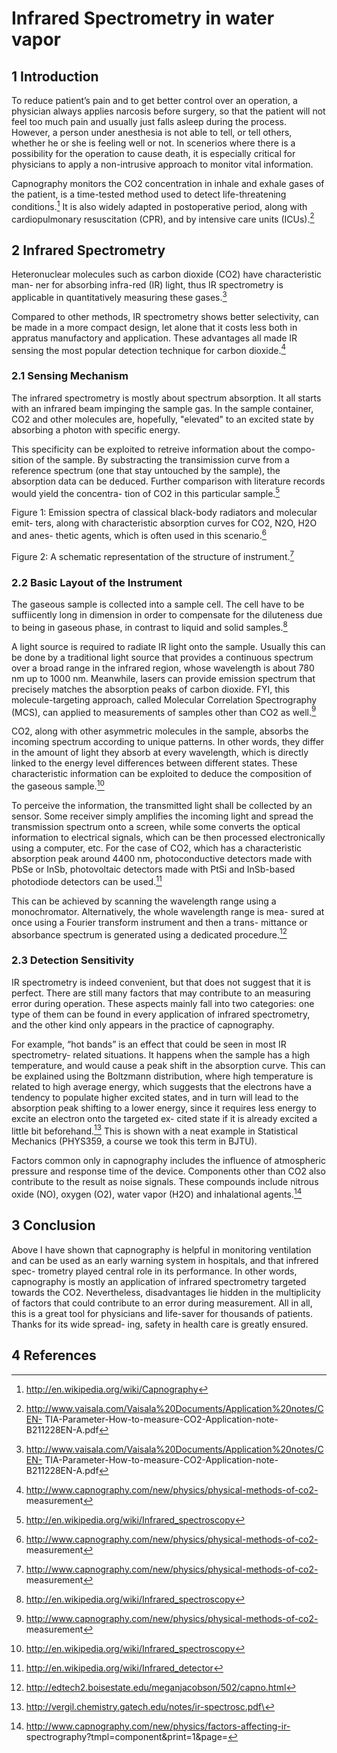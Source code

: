 # Infrared Spectrometry in water vapor

## 1 Introduction

To reduce patient’s pain and to get better control over an operation, a physician always applies narcosis before surgery, so that the patient will not feel too much pain and usually just falls asleep during the process. However, a person under anesthesia is not able to tell, or tell others, whether he or she is feeling well or not. In scenerios where there is a possibility for the operation to cause death, it is especially critical for physicians to apply a non-intrusive approach to monitor vital information.

Capnography monitors the CO2 concentration in inhale and exhale gases of the patient, is a time-tested method used to detect life-threatening conditions.[^3] It is also widely adapted in postoperative period, along with cardiopulmonary resuscitation (CPR), and by intensive care units (ICUs).[^1]

## 2 Infrared Spectrometry

Heteronuclear molecules such as carbon dioxide (CO2) have characteristic man- ner for absorbing infra-red (IR) light, thus IR spectrometry is applicable in quantitatively measuring these gases.[^1]

Compared to other methods, IR spectrometry shows better selectivity, can be made in a more compact design, let alone that it costs less both in appratus manufactory and application. These advantages all made IR sensing the most popular detection technique for carbon dioxide.[^2]

### 2.1 Sensing Mechanism

The infrared spectrometry is mostly about spectrum absorption. It all starts with an infrared beam impinging the sample gas. In the sample container, CO2 and other molecules are, hopefully, "elevated" to an excited state by absorbing a photon with specific energy.

This specificity can be exploited to retreive information about the compo- sition of the sample. By substracting the transimission curve from a reference spectrum (one that stay untouched by the sample), the absorption data can be deduced. Further comparison with literature records would yield the concentra- tion of CO2 in this particular sample.[^4]

 Figure 1: Emission spectra of classical black-body radiators and molecular emit- ters, along with characteristic absorption curves for CO2, N2O, H2O and anes- thetic agents, which is often used in this scenario.[^2]

 Figure 2: A schematic representation of the structure of instrument.[^2]

### 2.2 Basic Layout of the Instrument

The gaseous sample is collected into a sample cell. The cell have to be suffiicently long in dimension in order to compensate for the diluteness due to being in gaseous phase, in contrast to liquid and solid samples.[^4]

A light source is required to radiate IR light onto the sample. Usually this can be done by a traditional light source that provides a continuous spectrum over a broad range in the infrared region, whose wavelength is about 780 nm up to 1000 nm. Meanwhile, lasers can provide emission spectrum that precisely matches the absorption peaks of carbon dioxide. FYI, this molecule-targeting approach, called Molecular Correlation Spectrography (MCS), can applied to measurements of samples other than CO2 as well.[^2]

CO2, along with other asymmetric molecules in the sample, absorbs the incoming spectrum according to unique patterns. In other words, they differ in the amount of light they absorb at every wavelength, which is directly linked to the energy level differences between different states. These characteristic information can be exploited to deduce the composition of the gaseous sample.[^4]

To perceive the information, the transmitted light shall be collected by an sensor. Some receiver simply amplifies the incoming light and spread the transmission spectrum onto a screen, while some converts the optical information to electrical signals, which can be then processed electronically using a computer, etc. For the case of CO2, which has a characteristic absorption peak around 4400 nm, photoconductive detectors made with PbSe or InSb, photovoltaic detectors made with PtSi and InSb-based photodiode detectors can be used.[^5]

This can be achieved by scanning the wavelength range using a monochromator. Alternatively, the whole wavelength range is mea- sured at once using a Fourier transform instrument and then a trans- mittance or absorbance spectrum is generated using a dedicated procedure.[^6]

### 2.3 Detection Sensitivity

IR spectrometry is indeed convenient, but that does not suggest that it is perfect. There are still many factors that may contribute to an measuring error during operation. These aspects mainly fall into two categories: one type of them can be found in every application of infrared spectrometry, and the other kind only appears in the practice of capnography.

For example, “hot bands” is an effect that could be seen in most IR spectrometry- related situations. It happens when the sample has a high temperature, and would cause a peak shift in the absorption curve. This can be explained using the Boltzmann distribution, where high temperature is related to high average energy, which suggests that the electrons have a tendency to populate higher excited states, and in turn will lead to the absorption peak shifting to a lower energy, since it requires less energy to excite an electron onto the targeted ex- cited state if it is already excited a little bit beforehand.[^8] This is shown with a neat example in Statistical Mechanics (PHYS359, a course we took this term in BJTU).

Factors common only in capnography includes the influence of atmospheric pressure and response time of the device. Components other than CO2 also contribute to the result as noise signals. These compounds include nitrous oxide (NO), oxygen (O2), water vapor (H2O) and inhalational agents.[^9]

## 3 Conclusion

Above I have shown that capnography is helpful in monitoring ventilation and can be used as an early warning system in hospitals, and that infrered spec- trometry played central role in its performance. In other words, capnography is mostly an application of infrared spectrometry targeted towards the CO2. Nevertheless, disadvantages lie hidden in the multiplicity of factors that could contribute to an error during measurement. All in all, this is a great tool for physicians and life-saver for thousands of patients. Thanks for its wide spread- ing, safety in health care is greatly ensured.

## 4 References

[^1]: http://www.vaisala.com/Vaisala%20Documents/Application%20notes/CEN- TIA-Parameter-How-to-measure-CO2-Application-note-B211228EN-A.pdf

[^2]: http://www.capnography.com/new/physics/physical-methods-of-co2- measurement

[^3]: http://en.wikipedia.org/wiki/Capnography

[^4]: http://en.wikipedia.org/wiki/Infrared_spectroscopy

[^5]: http://en.wikipedia.org/wiki/Infrared_detector

[^6]: http://edtech2.boisestate.edu/meganjacobson/502/capno.html

[^7]: http://www.osrcnw.org/education/Capnography_But%20my%20patient%20isn’t%20tubed%20final.pdf

[^8]: http://vergil.chemistry.gatech.edu/notes/ir-spectrosc.pdf\

[^9]: http://www.capnography.com/new/physics/factors-affecting-ir- spectrography?tmpl=component&print=1&page=

